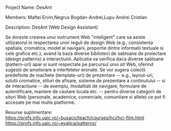 Project Name: DesAnt

Members: Maftei Ervin,Negrus Bogdan-Andrei,Lupu Andrei Cristian

Description: DesAnt (Web Design Assistant)

Se doreste crearea unui instrument Web "inteligent" care sa asiste utilizatorul in respectarea unor reguli de design Web (e.g., consistenta spatiala, cromatica, model al navigarii, proportie dintre informatii textuale si cele grafice etc.), avand la baza diverse biblioteci de sabloane de proiectare (design patterns) a interactiunii. Aplicatia va verifica daca diverse sabloane (pattern-uri) apar si sunt respectate pe parcursul unui sit Web, oferind sugestii de ameliorare a interfetelor eronate. Se vor sugera colectii predefinite de machete (template-uri) de prezentare -- e.g., layout-uri, solutii cromatice, stiluri de afisare, sisteme de prezentare a continutului -- si de interactiune -- de exemplu, modalitati de navigare, formulare de autentificare, maniere de cautare locala etc. -- pentru diverse categorii de situri Web (personale, academice, comerciale, comunitare si altele) ce pot fi accesate pe mai multe platforme.

Resurse suplimentare:
https://profs.info.uaic.ro/~busaco/teach/courses/hci/hci-film.html
https://profs.info.uaic.ro/~evalica/patterns/
